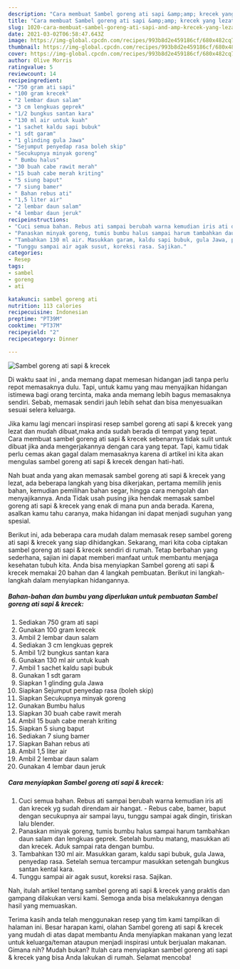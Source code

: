 ```yaml
---
description: "Cara membuat Sambel goreng ati sapi &amp;amp; krecek yang lezat dan Mudah Dibuat"
title: "Cara membuat Sambel goreng ati sapi &amp;amp; krecek yang lezat dan Mudah Dibuat"
slug: 1020-cara-membuat-sambel-goreng-ati-sapi-and-amp-krecek-yang-lezat-dan-mudah-dibuat
date: 2021-03-02T06:58:47.643Z
image: https://img-global.cpcdn.com/recipes/993b8d2e459186cf/680x482cq70/sambel-goreng-ati-sapi-krecek-foto-resep-utama.jpg
thumbnail: https://img-global.cpcdn.com/recipes/993b8d2e459186cf/680x482cq70/sambel-goreng-ati-sapi-krecek-foto-resep-utama.jpg
cover: https://img-global.cpcdn.com/recipes/993b8d2e459186cf/680x482cq70/sambel-goreng-ati-sapi-krecek-foto-resep-utama.jpg
author: Olive Morris
ratingvalue: 5
reviewcount: 14
recipeingredient:
- "750 gram ati sapi"
- "100 gram krecek"
- "2 lembar daun salam"
- "3 cm lengkuas geprek"
- "1/2 bungkus santan kara"
- "130 ml air untuk kuah"
- "1 sachet kaldu sapi bubuk"
- "1 sdt garam"
- "1 glinding gula Jawa"
- "Sejumput penyedap rasa boleh skip"
- "Secukupnya minyak goreng"
- " Bumbu halus"
- "30 buah cabe rawit merah"
- "15 buah cabe merah kriting"
- "5 siung baput"
- "7 siung bamer"
- " Bahan rebus ati"
- "1,5 liter air"
- "2 lembar daun salam"
- "4 lembar daun jeruk"
recipeinstructions:
- "Cuci semua bahan. Rebus ati sampai berubah warna kemudian iris ati dan krecek yg sudah direndam air hangat. Rebus cabe, bamer, baput dengan secukupnya air sampai layu, tunggu sampai agak dingin, tiriskan lalu blender."
- "Panaskan minyak goreng, tumis bumbu halus sampai harum tambahkan daun salam dan lengkuas geprek. Setelah bumbu matang, masukkan ati dan krecek. Aduk sampai rata dengan bumbu."
- "Tambahkan 130 ml air. Masukkan garam, kaldu sapi bubuk, gula Jawa, penyedap rasa. Setelah semua tercampur masukkan setengah bungkus santan kental kara."
- "Tunggu sampai air agak susut, koreksi rasa. Sajikan."
categories:
- Resep
tags:
- sambel
- goreng
- ati

katakunci: sambel goreng ati 
nutrition: 113 calories
recipecuisine: Indonesian
preptime: "PT39M"
cooktime: "PT37M"
recipeyield: "2"
recipecategory: Dinner

---
```



![Sambel goreng ati sapi &amp; krecek](https://img-global.cpcdn.com/recipes/993b8d2e459186cf/680x482cq70/sambel-goreng-ati-sapi-krecek-foto-resep-utama.jpg)

Di waktu  saat ini , anda memang dapat memesan hidangan jadi tanpa perlu repot memasaknya dulu. Tapi, untuk kamu yang mau menyajikan hidangan istimewa bagi orang tercinta, maka anda memang lebih bagus memasaknya sendiri. Sebab, memasak sendiri jauh lebih sehat dan bisa menyesuaikan sesuai selera keluarga.

Jika kamu lagi mencari inspirasi resep sambel goreng ati sapi &amp; krecek yang lezat dan mudah dibuat,maka anda sudah berada di tempat yang tepat. Cara membuat sambel goreng ati sapi &amp; krecek  sebenarnya tidak sulit untuk dibuat jika anda mengerjakannya dengan cara yang tepat. Tapi, kamu tidak perlu cemas akan gagal dalam memasaknya 
karena di artikel ini kita akan mengulas sambel goreng ati sapi &amp; krecek dengan hati-hati.  



Nah buat anda yang akan memasak sambel goreng ati sapi &amp; krecek yang lezat, ada beberapa langkah yang bisa dikerjakan, pertama memilih jenis bahan, kemudian pemilihan bahan segar, hingga cara mengolah dan menyajikannya. Anda Tidak usah pusing jika hendak memasak sambel goreng ati sapi &amp; krecek yang enak di mana pun anda berada. Karena, asalkan kamu  tahu caranya, maka hidangan ini dapat menjadi suguhan yang spesial.

Berikut ini, ada beberapa cara mudah dalam memasak resep sambel goreng ati sapi &amp; krecek yang siap dihidangkan. Sekarang, mari kita coba ciptakan sambel goreng ati sapi &amp; krecek sendiri di rumah. Tetap berbahan yang sederhana, sajian ini dapat memberi manfaat untuk membantu menjaga kesehatan tubuh kita. Anda bisa menyiapkan Sambel goreng ati sapi &amp; krecek memakai 20 bahan dan 4 langkah pembuatan. Berikut ini langkah-langkah dalam menyiapkan hidangannya.

<!--inarticleads1-->

##### Bahan-bahan dan bumbu yang diperlukan untuk pembuatan Sambel goreng ati sapi &amp; krecek:

1. Sediakan 750 gram ati sapi
1. Gunakan 100 gram krecek
1. Ambil 2 lembar daun salam
1. Sediakan 3 cm lengkuas geprek
1. Ambil 1/2 bungkus santan kara
1. Gunakan 130 ml air untuk kuah
1. Ambil 1 sachet kaldu sapi bubuk
1. Gunakan 1 sdt garam
1. Siapkan 1 glinding gula Jawa
1. Siapkan Sejumput penyedap rasa (boleh skip)
1. Siapkan Secukupnya minyak goreng
1. Gunakan  Bumbu halus
1. Siapkan 30 buah cabe rawit merah
1. Ambil 15 buah cabe merah kriting
1. Siapkan 5 siung baput
1. Sediakan 7 siung bamer
1. Siapkan  Bahan rebus ati
1. Ambil 1,5 liter air
1. Ambil 2 lembar daun salam
1. Gunakan 4 lembar daun jeruk




<!--inarticleads2-->

##### Cara menyiapkan Sambel goreng ati sapi &amp; krecek:

1. Cuci semua bahan. Rebus ati sampai berubah warna kemudian iris ati dan krecek yg sudah direndam air hangat. - Rebus cabe, bamer, baput dengan secukupnya air sampai layu, tunggu sampai agak dingin, tiriskan lalu blender.
1. Panaskan minyak goreng, tumis bumbu halus sampai harum tambahkan daun salam dan lengkuas geprek. Setelah bumbu matang, masukkan ati dan krecek. Aduk sampai rata dengan bumbu.
1. Tambahkan 130 ml air. Masukkan garam, kaldu sapi bubuk, gula Jawa, penyedap rasa. Setelah semua tercampur masukkan setengah bungkus santan kental kara.
1. Tunggu sampai air agak susut, koreksi rasa. Sajikan.




Nah, itulah artikel tentang  sambel goreng ati sapi &amp; krecek  yang praktis dan gampang dilakukan versi kami. Semoga anda bisa melakukannya dengan hasil yang memuaskan. 

Terima kasih anda telah menggunakan resep yang tim kami tampilkan di halaman ini. Besar harapan kami, olahan  Sambel goreng ati sapi &amp; krecek yang mudah di atas dapat membantu Anda menyiapkan makanan yang lezat untuk keluarga/teman ataupun menjadi inspirasi untuk berjualan makanan. Gimana nih? Mudah bukan? Itulah cara menyiapkan sambel goreng ati sapi &amp; krecek yang bisa Anda lakukan di rumah. Selamat mencoba!

